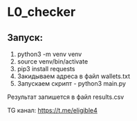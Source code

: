 # L0_checker

## Запуск:
1. python3 -m venv venv
2. source venv/bin/activate
3. pip3 install requests
4. Закидываем адреса в файл wallets.txt
5. Запускаем скрипт - python3 main.py

Результат запишется в файл results.csv

TG канал: https://t.me/eligible4
